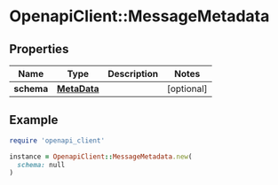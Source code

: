 # OpenapiClient::MessageMetadata

## Properties

| Name | Type | Description | Notes |
| ---- | ---- | ----------- | ----- |
| **schema** | [**MetaData**](MetaData.md) |  | [optional] |

## Example

```ruby
require 'openapi_client'

instance = OpenapiClient::MessageMetadata.new(
  schema: null
)
```

